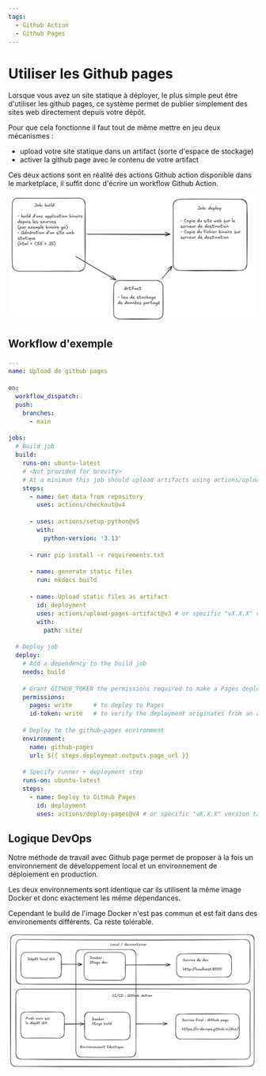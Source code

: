 ```yaml
---
tags:
  - Github Action
  - Github Pages
---
```


# Utiliser les Github pages

Lorsque vous avez un site statique à déployer, le plus simple peut être d'utiliser les github pages, ce système permet de publier simplement des sites web directement depuis votre dépôt.

Pour que cela fonctionne il faut tout de même mettre en jeu deux mécanismes :

- upload votre site statique dans un artifact (sorte d'espace de stockage)
- activer la github page avec le contenu de votre artifact

Ces deux actions sont en réalité des actions Github action disponible dans le marketplace, il suffit donc d'écrire un workflow Github Action.


![alt text](image.png)

## Workflow d'exemple

```yaml
---
name: Upload de github pages

on:
  workflow_dispatch:
  push:
    branches:
      - main

jobs:
  # Build job
  build:
    runs-on: ubuntu-latest
    # <Not provided for brevity>
    # At a minimum this job should upload artifacts using actions/upload-pages-artifact
    steps:
      - name: Get data from repository
        uses: actions/checkout@v4

      - uses: actions/setup-python@v5
        with:
          python-version: '3.13'

      - run: pip install -r requirements.txt

      - name: generate static files
        run: mkdocs build

      - name: Upload static files as artifact
        id: deployment
        uses: actions/upload-pages-artifact@v3 # or specific "vX.X.X" version tag for this action
        with:
          path: site/

  # Deploy job
  deploy:
    # Add a dependency to the build job
    needs: build

    # Grant GITHUB_TOKEN the permissions required to make a Pages deployment
    permissions:
      pages: write      # to deploy to Pages
      id-token: write   # to verify the deployment originates from an appropriate source

    # Deploy to the github-pages environment
    environment:
      name: github-pages
      url: ${{ steps.deployment.outputs.page_url }}

    # Specify runner + deployment step
    runs-on: ubuntu-latest
    steps:
      - name: Deploy to GitHub Pages
        id: deployment
        uses: actions/deploy-pages@v4 # or specific "vX.X.X" version tag for this action
```

## Logique DevOps

Notre méthode de travail avec Github page permet de proposer à la fois un environnement de développement local et un environnement de déploiement en production.

Les deux environnements sont identique car ils utilisent la même image Docker et donc exactement les même dépendances.

Cependant le build de l'image Docker n'est pas commun et est fait dans des environements différents. Ca reste tolérable.

![alt text](image-1.png)